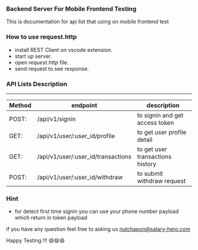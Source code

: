### Backend Server For Mobile Frontend Testing

This is documentation for api list that using on mobile frontend test

### How to use request.http

- install REST Client on vscode extension.
- start up server.
- open _request.http_ file.
- send request to see response.

### API Lists Description

---

| Method | endpoint                           | description                      |
| ------ | ---------------------------------- | -------------------------------- |
| POST:  | /api/v1/signin                     | to signin and get access token   |
| GET:   | /api/v1/user/:user_id/profile      | to get user profile detail       |
| GET:   | /api/v1/user/:user_id/transactions | to get user transactions history |
| POST:  | /api/v1/user/:user_id/withdraw     | to submit withdraw request       |

### Hint

- for detect first time signin you can use your phone number payload which return in token payload

if you have any question feel free to asking us nutchapon@salary-hero.com

Happy Testing !!! 😄😄😄
